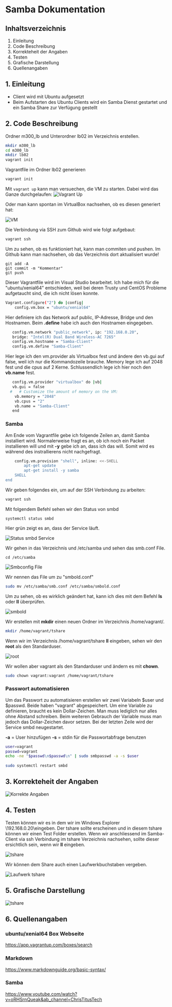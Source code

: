 # Samba Dokumentation 

## Inhaltsverzeichnis
1. Einleitung
2. Code Beschreibung
3. Korrekteheit der Angaben
4. Testen
5. Grafische Darstellung
6. Quellenangaben

## 1. Einleitung
- Client wird mit Ubuntu aufgesetzt
- Beim Aufstarten des Ubuntu Clients wird ein Samba Dienst gestartet und ein Samba Share zur Verfügung gestellt



## 2. Code Beschreibung

Ordner m300_lb und Unterordner lb02 im Verzeichnis erstellen. 
```bash Codiger Code ist hier gecoded
mkdir m300_lb
cd m300_lb
mkdir lb02
vagrant init
```

Vagrantfile im Ordner lb02 generieren
```bash Codiger Code ist hier gecoded
vagrant init
```

Mit ```vagrant up```  kann man versuechen, die VM zu starten. Dabei wird das Ganze durchgelaufen:
![Vagrant Up](Screenshot\vagrant_up.JPG) 


Oder man kann spontan im VirtualBox nachsehen, ob es diesen generiert hat:

![VM](Screenshot\VM.JPG)


Die Verbindung via SSH zum Github wird wie folgt aufgebaut:
```bash Codiger Code ist hier gecoded
vagrant ssh
```


Um zu sehen, ob es funktioniert hat, kann man commiten und pushen. Im Github kann man nachsehen, ob das Verzeichnis dort aktualisiert wurde!
```
git add -A  
git commit -m "Kommentar"
git push
```


Dieser Vagrantfile wird im Visual Studio bearbeitet.
Ich habe mich für die "ubuntu/xenial64" entschieden, weil bei deren Trusty und CentOS Probleme aufgetaucht sind, die ich nicht lösen konnte.
```bash Codiger Code ist hier gecoded
Vagrant.configure("2") do |config|
    config.vm.box = "ubuntu/xenial64"
```


 Hier definiere ich das Network auf public, IP-Adresse, Bridge und den Hostnamen. Beim **.define** habe ich auch den Hostnamen eingegeben.
 ```bash Codiger Code ist hier gecoded
    config.vm.network "public_network", ip: "192.168.0.20", 
    bridge: "Intel(R) Dual Band Wireless-AC 7265"
    config.vm.hostname = "Samba-Client"
    config.vm.define "Samba-Client"
```


Hier lege ich den vm.provider als Virtualbox fest und ändere den vb.gui auf false, weil ich nur die Kommandozeile brauche. Memory lege ich auf 2048 fest und die cpus auf 2 Kerne. Schlussendlich lege ich hier noch den **vb.name** fest.
```bash Codiger Code ist hier gecoded
   config.vm.provider "virtualbox" do |vb|
   vb.gui = false
  #   # Customize the amount of memory on the VM:
    vb.memory = "2048"
    vb.cpus = "2"
    vb.name = "Samba-Client"
   end
```


### Samba
Am Ende vom Vagrantfile gebe ich folgende Zeilen an, damit Samba installiert wird. Normalerweise fragt es an, ob ich noch ein Packet installieren will und mit **-y** gebe ich an, dass ich das will. Somit wird es während des instrallierens nicht nachgefragt.
```bash Codiger Code ist hier gecoded
    config.vm.provision "shell", inline: <<-SHELL
        apt-get update
        apt-get install -y samba
    SHELL
end
```


Wir geben folgendes ein, um auf der SSH Verbindung zu arbeiten:
```bash Codiger Code ist hier gecoded
vagrant ssh
```


Mit folgendem Befehl sehen wir den Status von smbd
```
systemctl status smbd
```


Hier grün zeigt es an, dass der Service läuft. 

![Status smbd Service](Screenshot\Status_smbd.JPG) 

Wir gehen in das Verzeichnis und /etc/samba und sehen das smb.conf File. 
```
cd /etc/samba
```

![Smbconfig File](Screenshot\smbconfig_file.JPG) 


Wir nennen das File um zu "smbold.conf"
```bash Codiger Code ist hier gecoded
sudo mv /etc/samba/smb.conf /etc/samba/smbold.conf
```


Um zu sehen, ob es wirklich geändert hat, kann ich dies mit dem Befehl **ls** oder **ll** überprüfen.

![smbold](Screenshot\smbold.JPG) 


Wir erstellen mit **mkdir** einen neuen Ordner im Verzeichnis /home/vagrant/.
```bash Codiger Code ist hier gecoded
mkdir /home/vagrant/tshare
```

Wenn wir im Verzeichnis /home/vagrant/tshare **ll** eingeben, sehen wir den **root** als den Standarduser. 

![root](Screenshot\root.JPG) 

Wir wollen aber vagrant als den Standarduser und ändern es mit **chown**.
```bash Codiger Code ist hier gecoded
sudo chown vagrant:vagrant /home/vagrant/tshare
```

### Passwort automatisieren

Um das Passwort zu automatisieren erstellen wir zwei Variabeln $user und $passwd. Beide haben "vagrant" abgespeichert. Um eine Variable zu definieren, braucht es kein Dollar-Zeichen. Man muss lediglich nur alles ohne Abstand schreiben. Beim weiteren Gebrauch der Variable muss man jedoch das Dollar-Zeichen davor setzen.
Bei der letzten Zeile wird der Service smbd neugestartet.

**-a** = User hinzufügen
**-s** = stdin für die Passwortabfrage benutzen

```bash Codiger Code ist hier gecoded
user=vagrant
passwd=vagrant
echo -ne "$passwd\n$passwd\n" | sudo smbpasswd -a -s $user
  
sudo systemctl restart smbd
```

## 3. Korrekteheit der Angaben
![Korrekte Angaben](Screenshot\KorrekteAngaben.JPG) 

## 4. Testen
Testen können wir es in dem wir im Windows Explorer \\192.168.0.20\eingeben. Der tshare sollte erscheinen und in diesem tshare können wir einen Test Folder erstellen. Wenn wir anschliessend im Samba-Client via ssh Verbindung im tshare Verzeichnis nachsehen, sollte dieser ersichtlich sein, wenn wir **ll** eingeben.

![tshare](Screenshot\tshare.JPG) 

Wir können dem Share auch einen Laufwerkbuchstaben vergeben.

![Laufwerk tshare](Screenshot\tshareLaufwerk.JPG) 

## 5. Grafische Darstellung

![tshare](Screenshot\tshare.JPG) 

## 6. Quellenangaben

### ubuntu/xenial64 Box Webseite 
https://app.vagrantup.com/boxes/search

### Markdown
https://www.markdownguide.org/basic-syntax/

### Samba
https://www.youtube.com/watch?v=oRHSrnQueak&ab_channel=ChrisTitusTech